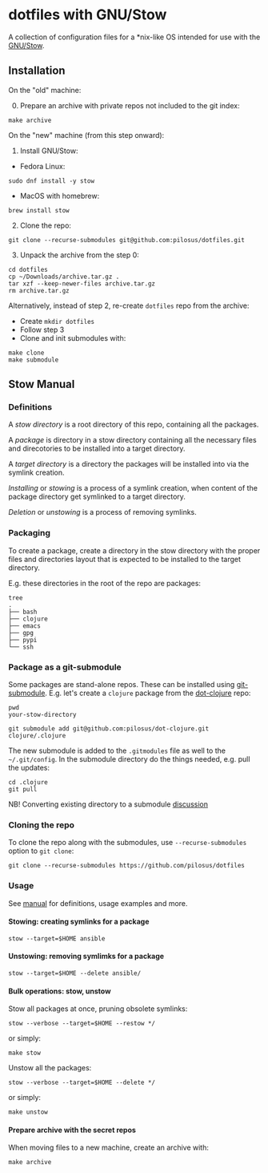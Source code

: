 # dotfiles with GNU/Stow

A collection of configuration files for a *nix-like OS intended for
use with the [GNU/Stow](https://www.gnu.org/software/stow/manual/stow.html).

## Installation

On the "old" machine: 

0. Prepare an archive with private repos not included to the git index:

```shell
make archive
```

On the "new" machine (from this step onward):

1. Install GNU/Stow:

- Fedora Linux:

```shell
sudo dnf install -y stow
```

- MacOS with homebrew:

```shell
brew install stow
```

2. Clone the repo:

```shell
git clone --recurse-submodules git@github.com:pilosus/dotfiles.git
```

3. Unpack the archive from the step 0:

```shell
cd dotfiles
cp ~/Downloads/archive.tar.gz .
tar xzf --keep-newer-files archive.tar.gz
rm archive.tar.gz
```
Alternatively, instead of step 2, re-create `dotfiles` repo from the archive:

- Create `mkdir dotfiles`
- Follow step 3
- Clone and init submodules with:

```shell
make clone
make submodule
```

## Stow Manual

### Definitions

A *stow directory* is a root directory of this repo, containing all the packages.

A *package* is directory in a stow directory containing all the
necessary files and direcotories to be installed into a target
directory.

A *target directory* is a directory the packages will be installed
into via the symlink creation.

*Installing* or *stowing* is a process of a symlink creation, when
content of the package directory get symlinked to a target directory.

*Deletion* or *unstowing* is a process of removing symlinks.

### Packaging

To create a package, create a directory in the stow directory with the
proper files and directories layout that is expected to be installed
to the target directory.

E.g. these directories in the root of the repo are packages:

```shell
tree
.
├── bash
├── clojure
├── emacs
├── gpg
├── pypi
└── ssh
```

### Package as a git-submodule

Some packages are stand-alone repos. These can be installed using
[git-submodule](https://git-scm.com/book/en/v2/Git-Tools-Submodules). E.g. let's
create a `clojure` package from the
[dot-clojure](https://github.com/pilosus/dot-clojure) repo:

```shell
pwd
your-stow-directory

git submodule add git@github.com:pilosus/dot-clojure.git clojure/.clojure
```

The new submodule is added to the `.gitmodules` file as well to the
`~/.git/config`. In the submodule directory do the things needed,
e.g. pull the updates:

```shell
cd .clojure
git pull
```

NB! Converting existing directory to a submodule
[discussion](https://stackoverflow.com/questions/36386667/how-to-make-an-existing-directory-within-a-git-repository-a-git-submodule)

### Cloning the repo

To clone the repo along with the submodules, use
`--recurse-submodules` option to `git clone`:

```shell
git clone --recurse-submodules https://github.com/pilosus/dotfiles
```

### Usage

See [manual](https://www.gnu.org/software/stow/manual/stow.html) for
definitions, usage examples and more.

#### Stowing: creating symlinks for a package

```shell
stow --target=$HOME ansible
```

#### Unstowing: removing symlimks for a package

```shell
stow --target=$HOME --delete ansible/
```

#### Bulk operations: stow, unstow

Stow all packages at once, pruning obsolete symlinks:

```shell
stow --verbose --target=$HOME --restow */
```

or simply:

```shell
make stow
```

Unstow all the packages:

```shell
stow --verbose --target=$HOME --delete */
```

or simply:

```shell
make unstow
```

#### Prepare archive with the secret repos

When moving files to a new machine, create an archive with:

```shell
make archive
```
